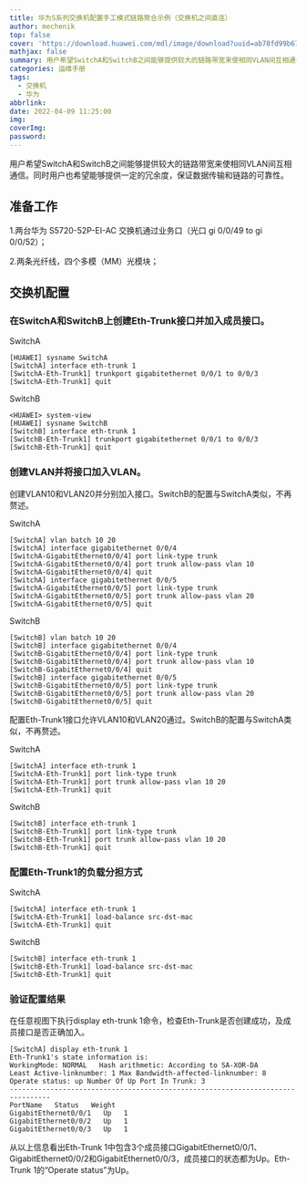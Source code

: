 ```yaml
---
title: 华为S系列交换机配置手工模式链路聚合示例（交换机之间直连）
author: mechenik
top: false
cover: 'https://download.huawei.com/mdl/image/download?uuid=ab78fd99b67741478d664a42d437cde6'
mathjax: false
summary: 用户希望SwitchA和SwitchB之间能够提供较大的链路带宽来使相同VLAN间互相通信。同时用户也希望能够提供一定的冗余度，保证数据传输和链路的可靠性。
categories: 运维手册
tags:
  - 交换机
  - 华为
abbrlink:
date: 2022-04-09 11:25:00
img:
coverImg:
password:
---
```


用户希望SwitchA和SwitchB之间能够提供较大的链路带宽来使相同VLAN间互相通信。同时用户也希望能够提供一定的冗余度，保证数据传输和链路的可靠性。

## 准备工作

1.两台华为 S5720-52P-EI-AC 交换机通过业务口（光口 gi 0/0/49 to gi 0/0/52）；

2.两条光纤线，四个多模（MM）光模块；


## 交换机配置


### 在SwitchA和SwitchB上创建Eth-Trunk接口并加入成员接口。

SwitchA
    
    [HUAWEI] sysname SwitchA
    [SwitchA] interface eth-trunk 1
    [SwitchA-Eth-Trunk1] trunkport gigabitethernet 0/0/1 to 0/0/3
    [SwitchA-Eth-Trunk1] quit
SwitchB

    <HUAWEI> system-view
    [HUAWEI] sysname SwitchB
    [SwitchB] interface eth-trunk 1
    [SwitchB-Eth-Trunk1] trunkport gigabitethernet 0/0/1 to 0/0/3
    [SwitchB-Eth-Trunk1] quit

### 创建VLAN并将接口加入VLAN。

创建VLAN10和VLAN20并分别加入接口。SwitchB的配置与SwitchA类似，不再赘述。

SwitchA

    [SwitchA] vlan batch 10 20
    [SwitchA] interface gigabitethernet 0/0/4
    [SwitchA-GigabitEthernet0/0/4] port link-type trunk
    [SwitchA-GigabitEthernet0/0/4] port trunk allow-pass vlan 10
    [SwitchA-GigabitEthernet0/0/4] quit
    [SwitchA] interface gigabitethernet 0/0/5
    [SwitchA-GigabitEthernet0/0/5] port link-type trunk
    [SwitchA-GigabitEthernet0/0/5] port trunk allow-pass vlan 20
    [SwitchA-GigabitEthernet0/0/5] quit
SwitchB

    [SwitchB] vlan batch 10 20
    [SwitchB] interface gigabitethernet 0/0/4
    [SwitchB-GigabitEthernet0/0/4] port link-type trunk
    [SwitchB-GigabitEthernet0/0/4] port trunk allow-pass vlan 10
    [SwitchB-GigabitEthernet0/0/4] quit
    [SwitchB] interface gigabitethernet 0/0/5
    [SwitchB-GigabitEthernet0/0/5] port link-type trunk
    [SwitchB-GigabitEthernet0/0/5] port trunk allow-pass vlan 20
    [SwitchB-GigabitEthernet0/0/5] quit

配置Eth-Trunk1接口允许VLAN10和VLAN20通过。SwitchB的配置与SwitchA类似，不再赘述。

SwitchA

    [SwitchA] interface eth-trunk 1
    [SwitchA-Eth-Trunk1] port link-type trunk
    [SwitchA-Eth-Trunk1] port trunk allow-pass vlan 10 20
    [SwitchA-Eth-Trunk1] quit

SwitchB

    [SwitchB] interface eth-trunk 1
    [SwitchB-Eth-Trunk1] port link-type trunk
    [SwitchB-Eth-Trunk1] port trunk allow-pass vlan 10 20
    [SwitchB-Eth-Trunk1] quit

### 配置Eth-Trunk1的负载分担方式

SwitchA

    [SwitchA] interface eth-trunk 1
    [SwitchA-Eth-Trunk1] load-balance src-dst-mac
    [SwitchA-Eth-Trunk1] quit

SwitchB

    [SwitchB] interface eth-trunk 1
    [SwitchB-Eth-Trunk1] load-balance src-dst-mac
    [SwitchB-Eth-Trunk1] quit


### 验证配置结果

在任意视图下执行display eth-trunk 1命令，检查Eth-Trunk是否创建成功，及成员接口是否正确加入。

    
    [SwitchA] display eth-trunk 1
    Eth-Trunk1's state information is: 
    WorkingMode: NORMAL   Hash arithmetic: According to SA-XOR-DA
    Least Active-linknumber: 1 Max Bandwidth-affected-linknumber: 8
    Operate status: up Number Of Up Port In Trunk: 3 
    --------------------------------------------------------------------------------
    PortName   Status   Weight
    GigabitEthernet0/0/1   Up   1
    GigabitEthernet0/0/2   Up   1
    GigabitEthernet0/0/3   Up   1

从以上信息看出Eth-Trunk 1中包含3个成员接口GigabitEthernet0/0/1、GigabitEthernet0/0/2和GigabitEthernet0/0/3，成员接口的状态都为Up。Eth-Trunk 1的“Operate status”为Up。

